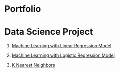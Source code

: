 # Portfolio

# Data Science Project

1. [Machine Learning with Linear Regression Model](https://github.com/DanielYLim/Daniel_Portfolio/blob/c6f26452631e68941d6ee0cf9e194b2168475866/ML_Linear_Regression/Linear_Regression.ipynb)


2. [Machine Learning with Logistic Regression Model](https://github.com/DanielYLim/Daniel_Portfolio/blob/main/ML_Logistic_Regression/Logistic%20Regression.ipynb)


3. [K Nearest Neighbors](https://github.com/DanielYLim/Daniel_Portfolio/blob/main/K_Nearest_Neighbors/KNN.ipynb)

